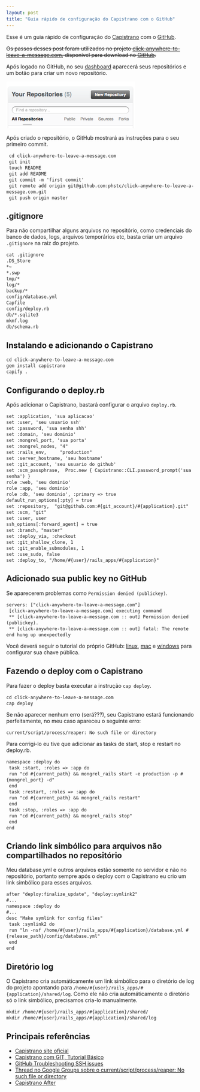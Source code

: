 ```yaml
---
layout: post
title: "Guia rápido de configuração do Capistrano com o GitHub"
---
```


Esse é um guia rápido de configuração do [Capistrano](http://www.capify.org/) com o [GitHub](http://github.com).

<del>Os passos desses post foram utilizados no projeto [click-anywhere-to-leave-a-message.com](http://click-anywhere-to-leave-a-message.com), disponível para download no [GitHub](http://github.com/phstc/click-anywhere-to-leave-a-message.com).</del>


Após logado no GitHub, no seu [dashboard](https://github.com) aparecerá seus repositórios e um botão para criar um novo repositório.

![GitHub - Your Repositories - New Repository](/assets/images/posts/github-your-repositories-new-repository.png)

Após criado o repositório, o GitHub mostrará as instruções para o seu primeiro commit.

     cd click-anywhere-to-leave-a-message.com
     git init
     touch README
     git add README
     git commit -m 'first commit'
     git remote add origin git@github.com:phstc/click-anywhere-to-leave-a-message.com.git
     git push origin master

## .gitignore

Para não compartilhar alguns arquivos no repositório, como credenciais do banco de dados, logs, arquivos temporários etc, basta criar um arquivo `.gitignore` na raiz do projeto.

    cat .gitignore
    .DS_Store
    *~
    *.swp
    tmp/*
    log/*
    backup/*
    config/database.yml
    Capfile
    config/deploy.rb
    db/*.sqlite3
    mkmf.log
    db/schema.rb

## Instalando e adicionando o Capistrano

    cd click-anywhere-to-leave-a-message.com
    gem install capistrano
    capify .

## Configurando o deploy.rb

Após adicionar o Capistrano, bastará configurar o arquivo `deploy.rb`.

    set :application, 'sua aplicacao'
    set :user, 'seu usuario ssh'
    set :password, 'sua senha shh'
    set :domain, 'seu dominio'
    set :mongrel_port, 'sua porta'
    set :mongrel_nodes, "4"
    set :rails_env,     "production"
    set :server_hostname, 'seu hostname'
    set :git_account, 'seu usuario do github'
    set :scm_passphrase,  Proc.new { Capistrano::CLI.password_prompt('sua senha') }
    role :web, 'seu dominio'
    role :app, 'seu dominio'
    role :db, 'seu dominio', :primary => true
    default_run_options[:pty] = true
    set :repository,  "git@github.com:#{git_account}/#{application}.git"
    set :scm, "git"
    set :user, user
    ssh_options[:forward_agent] = true
    set :branch, "master"
    set :deploy_via, :checkout
    set :git_shallow_clone, 1
    set :git_enable_submodules, 1
    set :use_sudo, false
    set :deploy_to, "/home/#{user}/rails_apps/#{application}"

## Adicionado sua public key no GitHub

Se aparecerem problemas como `Permission denied (publickey)`.

    servers: ["click-anywhere-to-leave-a-message.com"]
     [click-anywhere-to-leave-a-message.com] executing command
     ** [click-anywhere-to-leave-a-message.com :: out] Permission denied (publickey).
     ** [click-anywhere-to-leave-a-message.com :: out] fatal: The remote end hung up unexpectedly

Você deverá seguir o tutorial do próprio GitHub: [linux](http://help.github.com/linux-key-setup/), [mac](http://help.github.com/mac-key-setup/) e [windows](http://help.github.com/msysgit-key-setup/) para configurar sua chave pública.

## Fazendo o deploy com o Capistrano

Para fazer o deploy basta executar a instrução `cap deploy`.

    cd click-anywhere-to-leave-a-message.com
    cap deploy

Se não aparecer nenhum erro (será???), seu Capistrano estará funcionando perfeitamente, no meu caso apareceu o seguinte erro:

    current/script/process/reaper: No such file or directory

Para corrigi-lo eu tive que adicionar as tasks de start, stop e restart no deploy.rb.

    namespace :deploy do
     task :start, :roles => :app do
     run "cd #{current_path} && mongrel_rails start -e production -p #{mongrel_port} -d"
     end
     task :restart, :roles => :app do
     run "cd #{current_path} && mongrel_rails restart"
     end
     task :stop, :roles => :app do
     run "cd #{current_path} && mongrel_rails stop"
     end
    end

## Criando link simbólico para arquivos não compartilhados no repositório

Meu database.yml e outros arquivos estão somente no servidor e não no repositório, portanto sempre após o deploy com o Capistrano eu crio um link simbólico para esses arquivos.

    after "deploy:finalize_update", "deploy:symlink2"
    #...
    namespace :deploy do
    #...
    desc "Make symlink for config files"
     task :symlink2 do
     run "ln -nsf /home/#{user}/rails_apps/#{application}/database.yml #{release_path}/config/database.yml"
     end
    end

## Diretório log

O Capistrano cria automáticamente um link simbólico para o diretório de log do projeto apontando para `/home/#{user}/rails_apps/#{application}/shared/log`. Como ele não cria automáticamente o diretório só o link simbólico, precisamos cria-lo manualmente.

    mkdir /home/#{user}/rails_apps/#{application}/shared/
    mkdir /home/#{user}/rails_apps/#{application}/shared/log

## Principais referências

* [Capistrano site oficial](http://www.capify.org)
* [Capistrano com GIT, Tutorial Básico](http://blog.areacriacoes.com.br/2008/6/25/capistrano-com-git-tutorial-b-sico)
* [GitHub Troubleshooting SSH issues](http://help.github.com/troubleshooting-ssh/)
* [Thread no Google Groups sobre o current/script/process/reaper: No such file or directory](http://groups.google.com/group/capistrano/browse_thread/thread/158118e51477a4f9)
* [Capistrano After](http://www.capify.org/index.php/After#See_Also)
